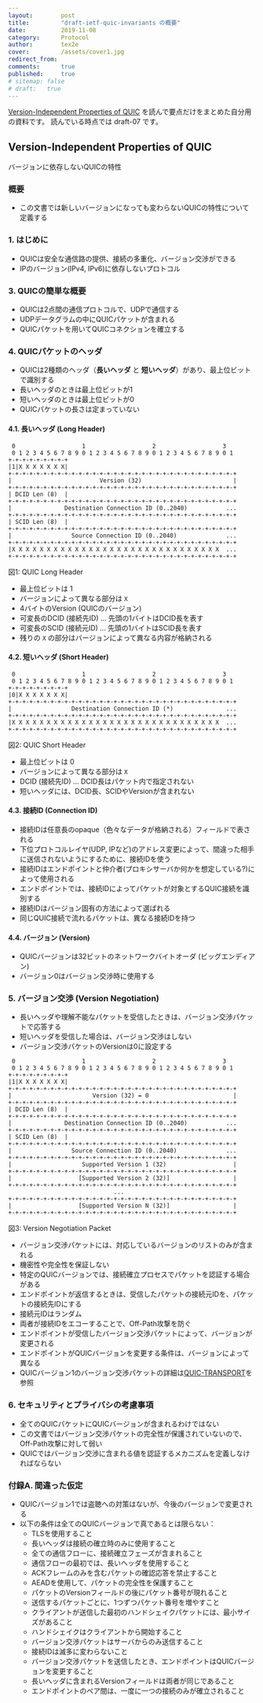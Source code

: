 ```yaml
---
layout:        post
title:         "draft-ietf-quic-invariants の概要"
date:          2019-11-08
category:      Protocol
author:        tex2e
cover:         /assets/cover1.jpg
redirect_from:
comments:      true
published:     true
# sitemap: false
# draft:   true
---
```


[Version-Independent Properties of QUIC](https://quicwg.org/base-drafts/boilerplate/draft-ietf-quic-invariants.html) を読んで要点だけをまとめた自分用の資料です。
読んでいる時点では draft-07 です。


## Version-Independent Properties of QUIC

バージョンに依存しないQUICの特性

### 概要

- この文書では新しいバージョンになっても変わらないQUICの特性について定義する

### 1. はじめに

- QUICは安全な通信路の提供、接続の多重化、バージョン交渉ができる
- IPのバージョン(IPv4, IPv6)に依存しないプロトコル

### 3. QUICの簡単な概要

- QUICは2点間の通信プロトコルで、UDPで通信する
- UDPデータグラムの中にQUICパケットが含まれる
- QUICパケットを用いてQUICコネクションを確立する

### 4. QUICパケットのヘッダ

- QUICは2種類のヘッダ（**長いヘッダ** と **短いヘッダ**）があり、最上位ビットで識別する
- 長いヘッダのときは最上位ビットが1
- 短いヘッダのときは最上位ビットが0
- QUICパケットの長さは定まっていない

#### 4.1. 長いヘッダ (Long Header)

```fig
 0                   1                   2                   3
 0 1 2 3 4 5 6 7 8 9 0 1 2 3 4 5 6 7 8 9 0 1 2 3 4 5 6 7 8 9 0 1
+-+-+-+-+-+-+-+-+
|1|X X X X X X X|
+-+-+-+-+-+-+-+-+-+-+-+-+-+-+-+-+-+-+-+-+-+-+-+-+-+-+-+-+-+-+-+-+
|                         Version (32)                          |
+-+-+-+-+-+-+-+-+-+-+-+-+-+-+-+-+-+-+-+-+-+-+-+-+-+-+-+-+-+-+-+-+
| DCID Len (8)  |
+-+-+-+-+-+-+-+-+-+-+-+-+-+-+-+-+-+-+-+-+-+-+-+-+-+-+-+-+-+-+-+-+
|               Destination Connection ID (0..2040)           ...
+-+-+-+-+-+-+-+-+-+-+-+-+-+-+-+-+-+-+-+-+-+-+-+-+-+-+-+-+-+-+-+-+
| SCID Len (8)  |
+-+-+-+-+-+-+-+-+-+-+-+-+-+-+-+-+-+-+-+-+-+-+-+-+-+-+-+-+-+-+-+-+
|                 Source Connection ID (0..2040)              ...
+-+-+-+-+-+-+-+-+-+-+-+-+-+-+-+-+-+-+-+-+-+-+-+-+-+-+-+-+-+-+-+-+
|X X X X X X X X X X X X X X X X X X X X X X X X X X X X X X  ...
+-+-+-+-+-+-+-+-+-+-+-+-+-+-+-+-+-+-+-+-+-+-+-+-+-+-+-+-+-+-+-+-+
```

図1: QUIC Long Header

- 最上位ビットは 1
- バージョンによって異なる部分は `X`
- 4バイトのVersion (QUICのバージョン)
- 可変長のDCID (接続先ID) ... 先頭の1バイトはDCID長を表す
- 可変長のSCID (接続元ID) ... 先頭の1バイトはSCID長を表す
- 残りの `X` の部分はバージョンによって異なる内容が格納される

#### 4.2. 短いヘッダ (Short Header)

```fig
 0                   1                   2                   3
 0 1 2 3 4 5 6 7 8 9 0 1 2 3 4 5 6 7 8 9 0 1 2 3 4 5 6 7 8 9 0 1
+-+-+-+-+-+-+-+-+
|0|X X X X X X X|
+-+-+-+-+-+-+-+-+-+-+-+-+-+-+-+-+-+-+-+-+-+-+-+-+-+-+-+-+-+-+-+-+
|                 Destination Connection ID (*)               ...
+-+-+-+-+-+-+-+-+-+-+-+-+-+-+-+-+-+-+-+-+-+-+-+-+-+-+-+-+-+-+-+-+
|X X X X X X X X X X X X X X X X X X X X X X X X X X X X X X  ...
+-+-+-+-+-+-+-+-+-+-+-+-+-+-+-+-+-+-+-+-+-+-+-+-+-+-+-+-+-+-+-+-+
```

図2: QUIC Short Header

- 最上位ビットは 0
- バージョンによって異なる部分は `X`
- DCID (接続先ID) ... DCID長はパケット内で指定されない
- 短いヘッダには、DCID長、SCIDやVersionが含まれない

#### 4.3. 接続ID (Connection ID)

- 接続IDは任意長のopaque（色々なデータが格納される）フィールドで表される
- 下位プロトコルレイヤ(UDP, IPなど)のアドレス変更によって、間違った相手に送信されないようにするために、接続IDを使う
- 接続IDはエンドポイントと仲介者(プロキシサーバか何かを想定している?)によって使用される
- エンドポイントでは、接続IDによってパケットが対象とするQUIC接続を識別する
- 接続IDはバージョン固有の方法によって選ばれる
- 同じQUIC接続で流れるパケットは、異なる接続IDを持つ

#### 4.4. バージョン (Version)

- QUICバージョンは32ビットのネットワークバイトオーダ (ビッグエンディアン)
- バージョン0はバージョン交渉時に使用する


### 5. バージョン交渉 (Version Negotiation)

- 長いヘッダや理解不能なパケットを受信したときは、バージョン交渉パケットで応答する
- 短いヘッダを受信した場合は、バージョン交渉はしない
- バージョン交渉パケットのVersionは0に設定する

```fig
 0                   1                   2                   3
 0 1 2 3 4 5 6 7 8 9 0 1 2 3 4 5 6 7 8 9 0 1 2 3 4 5 6 7 8 9 0 1
+-+-+-+-+-+-+-+-+
|1|X X X X X X X|
+-+-+-+-+-+-+-+-+-+-+-+-+-+-+-+-+-+-+-+-+-+-+-+-+-+-+-+-+-+-+-+-+
|                       Version (32) = 0                        |
+-+-+-+-+-+-+-+-+-+-+-+-+-+-+-+-+-+-+-+-+-+-+-+-+-+-+-+-+-+-+-+-+
| DCID Len (8)  |
+-+-+-+-+-+-+-+-+-+-+-+-+-+-+-+-+-+-+-+-+-+-+-+-+-+-+-+-+-+-+-+-+
|               Destination Connection ID (0..2040)           ...
+-+-+-+-+-+-+-+-+-+-+-+-+-+-+-+-+-+-+-+-+-+-+-+-+-+-+-+-+-+-+-+-+
| SCID Len (8)  |
+-+-+-+-+-+-+-+-+-+-+-+-+-+-+-+-+-+-+-+-+-+-+-+-+-+-+-+-+-+-+-+-+
|                 Source Connection ID (0..2040)              ...
+-+-+-+-+-+-+-+-+-+-+-+-+-+-+-+-+-+-+-+-+-+-+-+-+-+-+-+-+-+-+-+-+
|                    Supported Version 1 (32)                   |
+-+-+-+-+-+-+-+-+-+-+-+-+-+-+-+-+-+-+-+-+-+-+-+-+-+-+-+-+-+-+-+-+
|                   [Supported Version 2 (32)]                  |
+-+-+-+-+-+-+-+-+-+-+-+-+-+-+-+-+-+-+-+-+-+-+-+-+-+-+-+-+-+-+-+-+
                              ...
+-+-+-+-+-+-+-+-+-+-+-+-+-+-+-+-+-+-+-+-+-+-+-+-+-+-+-+-+-+-+-+-+
|                   [Supported Version N (32)]                  |
+-+-+-+-+-+-+-+-+-+-+-+-+-+-+-+-+-+-+-+-+-+-+-+-+-+-+-+-+-+-+-+-+
```

図3: Version Negotiation Packet

- バージョン交渉パケットには、対応しているバージョンのリストのみが含まれる
- 機密性や完全性を保証しない
- 特定のQUICバージョンでは、接続確立プロセスでパケットを認証する場合がある
- エンドポイントが返信するときは、受信したパケットの接続元IDを、パケットの接続先IDにする
- 接続元IDはランダム
- 両者が接続IDをエコーすることで、Off-Path攻撃を防ぐ
- エンドポイントが受信したバージョン交渉パケットによって、バージョンが変更される
- エンドポイントがQUICバージョンを変更する条件は、バージョンによって異なる
- QUICバージョン1のバージョン交渉パケットの詳細は[QUIC-TRANSPORT](https://tools.ietf.org/html/draft-ietf-quic-transport)を参照


### 6. セキュリティとプライバシの考慮事項

- 全てのQUICパケットにQUICバージョンが含まれるわけではない
- この文書ではバージョン交渉パケットの完全性が保護されていないので、Off-Path攻撃に対して弱い
- QUICではバージョン交渉に含まれる値を認証するメカニズムを定義しなければならない


### 付録A. 間違った仮定

- QUICバージョン1では盗聴への対策はないが、今後のバージョンで変更される
- 以下の条件は全てのQUICバージョンで真であるとは限らない：
  - TLSを使用すること
  - 長いヘッダは接続の確立時のみに使用すること
  - 全ての通信フローに、接続確立フェーズが含まれること
  - 通信フローの最初では、長いヘッダを使用すること
  - ACKフレームのみを含むパケットの確認応答を禁止すること
  - AEADを使用して、パケットの完全性を保護すること
  - パケットのVersionフィールドの後にパケット番号が現れること
  - 送信するパケットごとに、1つずつパケット番号を増やすこと
  - クライアントが送信した最初のハンドシェイクパケットには、最小サイズがあること
  - ハンドシェイクはクライアントから開始すること
  - バージョン交渉パケットはサーバからのみ送信すること
  - 接続IDは滅多に変わらないこと
  - バージョン交渉パケットを送信したとき、エンドポイントはQUICバージョンを変更すること
  - 長いヘッダに含まれるVersionフィールドは両者が同じであること
  - エンドポイントのペア間は、一度に一つの接続のみが確立されること
